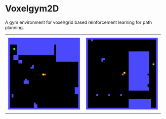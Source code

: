 # Voxelgym2D

A gym environment for voxel/grid based reinforcement learning for path planning.

<div id="solution-table">
    <table>
     <tr>
         <td style="padding:10px">
             <img src="https://github.com/harisankar95/voxelgym2D/raw/main/resources/solution_1.gif" width="375"/>
           </td>
            <td style="padding:10px">
             <img src="https://github.com/harisankar95/voxelgym2D/raw/main/resources/solution_2.gif" width="375"/>
            </td>
        </tr>
    </table>
</div>
